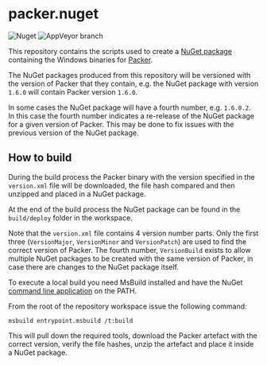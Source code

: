 # packer.nuget

![Nuget](https://img.shields.io/nuget/v/Packer.Windows.x64?style=for-the-badge)
![AppVeyor branch](https://img.shields.io/appveyor/build/pvandervelde/packer-nuget/master?style=for-the-badge)

This repository contains the scripts used to create a [NuGet package](https://www.nuget.org/packages/Packer.Windows.x64/)
containing the Windows binaries for [Packer](https://www.packer.io/).

The NuGet packages produced from this repository will be versioned with the version of Packer that they contain, e.g. the NuGet package with version `1.6.0` will contain Packer version `1.6.0`.

In some cases the NuGet package will have a fourth number, e.g. `1.6.0.2`. In this case the fourth number indicates a re-release of the NuGet package for a given version of Packer. This may be done to fix issues with the previous version of the NuGet package.


## How to build

During the build process the Packer binary with the version specified in the `version.xml` file will be downloaded, the file hash compared and then unzipped and placed in a NuGet package.

At the end of the build process the NuGet package can be found in the `build/deploy` folder in the workspace.

Note that the `version.xml` file contains 4 version number parts. Only the first three (`VersionMajor`, `VersionMinor` and `VersionPatch`) are used to find the correct version of Packer. The fourth number, `VersionBuild` exists to allow multiple NuGet packages to be created with the same version of Packer, in case there are changes to the NuGet package itself.

To execute a local build you need MsBuild installed and have the NuGet [command line application](https://www.nuget.org/downloads) on the PATH.

From the root of the repository workspace issue the following command:

`msbuild entrypoint.msbuild /t:build`

This will pull down the required tools, download the Packer artefact with the correct version, verify the file hashes, unzip the artefact and place it inside a NuGet package.
